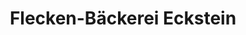 ---
title: "Flecken-Bäckerei Eckstein"
url: /ehningen/flecken-baeckerei-eckstein/
shop: Bäckerei
---